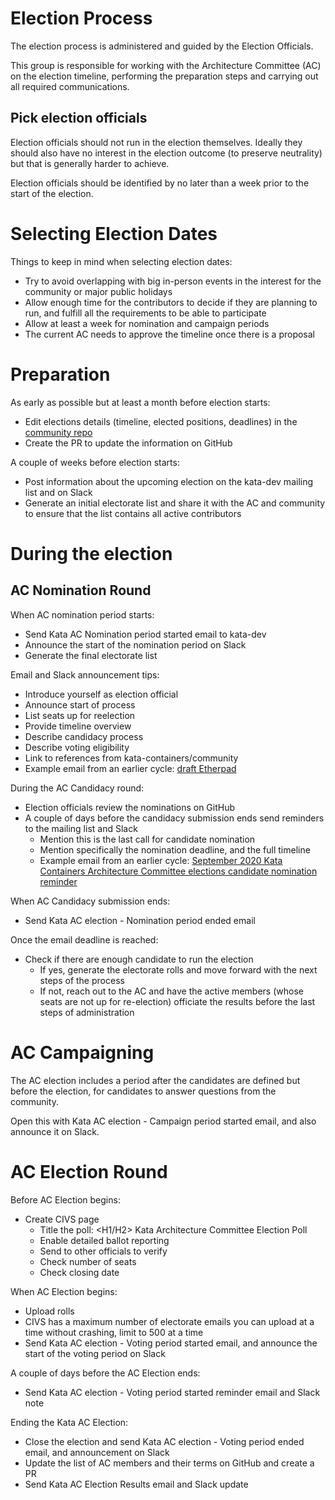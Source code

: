 # Election Process

The election process is administered and guided by
the Election Officials.

This group is responsible for working with the
Architecture Committee (AC) on the election timeline,
performing the preparation steps and carrying out all
required communications.

## Pick election officials
Election officials should not run in the election themselves.
Ideally they should also have no interest in the election
outcome (to preserve neutrality) but that is generally
harder to achieve.

Election officials should be identified by no later than a
week prior to the start of the election.

# Selecting Election Dates
Things to keep in mind when selecting election dates:

- Try to avoid overlapping with big in-person events
  in the interest for the community or major public holidays
- Allow enough time for the contributors to decide if they
  are planning to run, and fulfill all the requirements to be
  able to participate
- Allow at least a week for nomination and campaign periods
- The current AC needs to approve the timeline once there
  is a proposal
  
# Preparation
As early as possible but at least a month before election
starts:

- Edit elections details (timeline, elected positions, deadlines)
  in the [community repo](https://github.com/kata-containers/community/tree/main/elections)
- Create the PR to update the information on GitHub

A couple of weeks before election starts:

- Post information about the upcoming election on the
  kata-dev mailing list and on Slack
- Generate an initial electorate list and share it with the
  AC and community to ensure that the list contains all active
  contributors

# During the election
## AC Nomination Round
When AC nomination period starts:

- Send Kata AC Nomination period started email to kata-dev
- Announce the start of the nomination period on Slack
- Generate the final electorate list

Email and Slack announcement tips:
- Introduce yourself as election official
- Announce start of process
- List seats up for reelection
- Provide timeline overview
- Describe candidacy process
- Describe voting eligibility
- Link to references from kata-containers/community
- Example email from an earlier cycle: [draft Etherpad](https://etherpad.opendev.org/p/r.256a531373da9595cf4c3af45bd58782)

During the AC Candidacy round:
- Election officials review the nominations on GitHub
- A couple of days before the candidacy submission ends send
  reminders to the mailing list and Slack
  - Mention this is the last call for candidate nomination
  - Mention specifically the nomination deadline, and the
    full timeline
  - Example email from an earlier cycle:
  	[September 2020 Kata Containers Architecture Committee elections candidate nomination reminder](https://lists.katacontainers.io/pipermail/kata-dev/2020-September/001512.html)

When AC Candidacy submission ends:

- Send Kata AC election - Nomination period ended email

Once the email deadline is reached:

- Check if there are enough candidate to run the election
  - If yes, generate the electorate rolls and move forward with
    the next steps of the process
  - If not, reach out to the AC and have the active members
    (whose seats are not up for re-election) officiate the results
    before the last steps of administration

# AC Campaigning
The AC election includes a period after the candidates are defined
but before the election, for candidates to answer questions from
the community.

Open this with Kata AC election - Campaign period started email, and
also announce it on Slack.

# AC Election Round
Before AC Election begins:

- Create CIVS page
  - Title the poll: <Year> <H1/H2> Kata Architecture Committee Election Poll
  - Enable detailed ballot reporting
  - Send to other officials to verify
  - Check number of seats
  - Check closing date


When AC Election begins:

- Upload rolls
- CIVS has a maximum number of electorate emails you can upload at a time without
  crashing, limit to 500 at a time
- Send Kata AC election - Voting period started email, and announce the start
  of the voting period on Slack

A couple of days before the AC Election ends:

- Send Kata AC election - Voting period started reminder email and Slack
  note
  
Ending the Kata AC Election:

- Close the election and send Kata AC election - Voting period ended email, and
  announcement on Slack
- Update the list of AC members and their terms on GitHub and create a PR
- Send Kata AC Election Results email and Slack update
